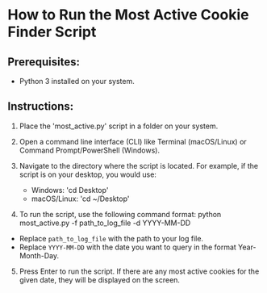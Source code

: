 How to Run the Most Active Cookie Finder Script
===============================================

Prerequisites:
---------------
- Python 3 installed on your system.

Instructions:
-------------
1. Place the 'most_active.py' script in a folder on your system.

2. Open a command line interface (CLI) like Terminal (macOS/Linux) or Command Prompt/PowerShell (Windows).

3. Navigate to the directory where the script is located. For example, if the script is on your desktop, you would use:
   - Windows: 'cd Desktop' 
   - macOS/Linux: 'cd ~/Desktop'

4. To run the script, use the following command format:
python most_active.py -f path_to_log_file -d YYYY-MM-DD
- Replace `path_to_log_file` with the path to your log file.
- Replace `YYYY-MM-DD` with the date you want to query in the format Year-Month-Day.

5. Press Enter to run the script. If there are any most active cookies for the given date, they will be displayed on the screen.
